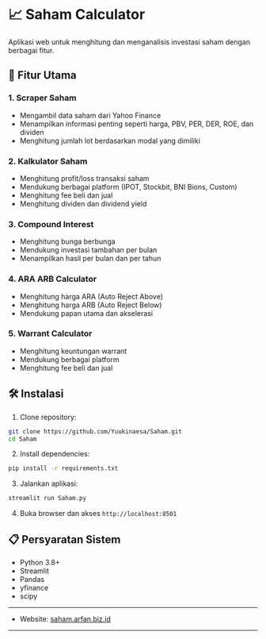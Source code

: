 # 📈 Saham Calculator

Aplikasi web untuk menghitung dan menganalisis investasi saham dengan berbagai fitur.

## 🚀 Fitur Utama

### 1. Scraper Saham
- Mengambil data saham dari Yahoo Finance
- Menampilkan informasi penting seperti harga, PBV, PER, DER, ROE, dan dividen
- Menghitung jumlah lot berdasarkan modal yang dimiliki

### 2. Kalkulator Saham
- Menghitung profit/loss transaksi saham
- Mendukung berbagai platform (IPOT, Stockbit, BNI Bions, Custom)
- Menghitung fee beli dan jual
- Menghitung dividen dan dividend yield

### 3. Compound Interest
- Menghitung bunga berbunga
- Mendukung investasi tambahan per bulan
- Menampilkan hasil per bulan dan per tahun

### 4. ARA ARB Calculator
- Menghitung harga ARA (Auto Reject Above)
- Menghitung harga ARB (Auto Reject Below)
- Mendukung papan utama dan akselerasi

### 5. Warrant Calculator
- Menghitung keuntungan warrant
- Mendukung berbagai platform
- Menghitung fee beli dan jual

## 🛠️ Instalasi

1. Clone repository:
```bash
git clone https://github.com/Yuukinaesa/Saham.git
cd Saham
```

2. Install dependencies:
```bash
pip install -r requirements.txt
```

3. Jalankan aplikasi:
```bash
streamlit run Saham.py
```

4. Buka browser dan akses `http://localhost:8501`

## 📋 Persyaratan Sistem

- Python 3.8+
- Streamlit
- Pandas
- yfinance
- scipy

---

- Website: [saham.arfan.biz.id](https://saham.arfan.biz.id)

---